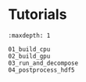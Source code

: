 # Tutorials

```{toctree}
:maxdepth: 1

01_build_cpu
02_build_gpu
03_run_and_decompose
04_postprocess_hdf5
```

